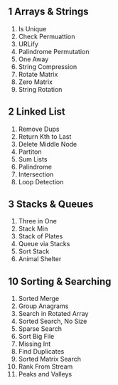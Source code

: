 ## 1 Arrays & Strings
1. Is Unique
2. Check Permuattion
3. URLify
4. Palindrome Permutation
5. One Away
6. String Compression
7. Rotate Matrix
8. Zero Matrix
9. String Rotation

## 2 Linked List
1. Remove Dups
2. Return Kth to Last
3. Delete Middle Node
4. Partiton
5. Sum Lists
6. Palindrome
7. Intersection
8. Loop Detection

## 3 Stacks & Queues
1. Three in One
2. Stack Min
3. Stack of Plates
4. Queue via Stacks
5. Sort Stack
6. Animal Shelter

## 10 Sorting & Searching
1. Sorted Merge
2. Group Anagrams
3. Search in Rotated Array
4. Sorted Search, No Size
5. Sparse Search
6. Sort Big File
7. Missing Int
8. Find Duplicates
9. Sorted Matrix Search
10. Rank From Stream
11. Peaks and Valleys